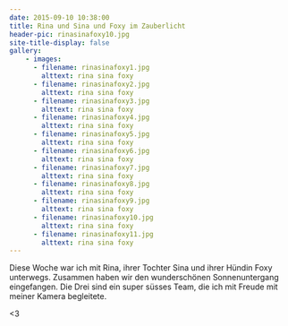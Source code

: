 ```yaml
---
date: 2015-09-10 10:38:00
title: Rina und Sina und Foxy im Zauberlicht
header-pic: rinasinafoxy10.jpg
site-title-display: false
gallery: 
    - images:
      - filename: rinasinafoxy1.jpg
        alttext: rina sina foxy
      - filename: rinasinafoxy2.jpg
        alttext: rina sina foxy
      - filename: rinasinafoxy3.jpg
        alttext: rina sina foxy
      - filename: rinasinafoxy4.jpg
        alttext: rina sina foxy
      - filename: rinasinafoxy5.jpg
        alttext: rina sina foxy
      - filename: rinasinafoxy6.jpg
        alttext: rina sina foxy
      - filename: rinasinafoxy7.jpg
        alttext: rina sina foxy
      - filename: rinasinafoxy8.jpg
        alttext: rina sina foxy
      - filename: rinasinafoxy9.jpg
        alttext: rina sina foxy
      - filename: rinasinafoxy10.jpg
        alttext: rina sina foxy
      - filename: rinasinafoxy11.jpg
        alttext: rina sina foxy
---
```

Diese Woche war ich mit Rina, ihrer Tochter Sina und ihrer Hündin Foxy unterwegs. Zusammen haben wir den wunderschönen Sonnenuntergang eingefangen.
Die Drei sind ein super süsses Team, die ich mit Freude mit meiner Kamera begleitete.

&lt;3

